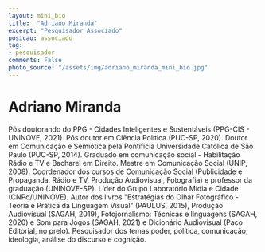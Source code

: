```yaml
---
layout: mini_bio
title:  "Adriano Miranda"
excerpt: "Pesquisador Associado"
posicao: associado
tag:
- pesquisador
comments: False
photo_source: "/assets/img/adriano_miranda_mini_bio.jpg"
---
```

# Adriano Miranda

 Pós doutorando do PPG - Cidades Inteligentes e Sustentáveis (PPG-CIS - UNINOVE, 2021). Pós doutor em Ciência Política (PUC-SP, 2020). Doutor em Comunicação e Semiótica pela Pontifícia Universidade Católica de São Paulo (PUC-SP, 2014). Graduado em comunicação social - Habilitação Rádio e TV e Bacharel em Direito. Mestre em Comunicação Social (UNIP, 2008). Coordenador dos cursos de Comunicação Social (Publicidade e Propaganda, Rádio e TV, Produção Audiovisual, Fotografia) e professor da graduação (UNINOVE-SP). Líder do Grupo Laboratório Mídia e Cidade (CNPq/UNINOVE). Autor dos livros "Estratégias do Olhar Fotográfico - Teoria e Prática da Linguagem Visual" (PAULUS, 2015), Produção Audiovisual (SAGAH, 2019), Fotojornalismo: Técnicas e linguagens (SAGAH, 2020) e Som para Jogos (SAGAH, 2021) e Dicionário Audiovisual (Paco Editorial, no prelo). Pesquisador dos temas poder, política, comunicação, ideologia, análise do discurso e cognição.
